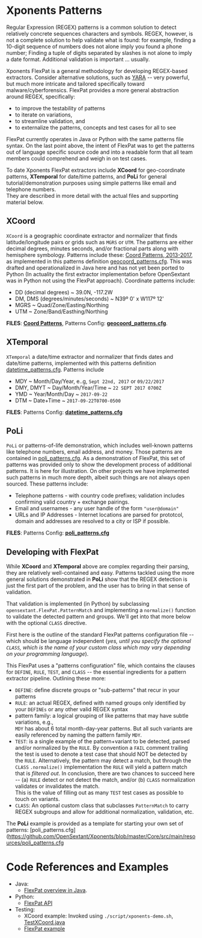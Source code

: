 Xponents Patterns
===================

Regular Expression (REGEX) patterns is a common solution to detect 
relatively concrete sequences characters and symbols.  REGEX, however, 
is not a complete solution to help validate what is found: for example, 
finding a 10-digit sequence of numbers does not alone imply you found a
phone number; Finding a tuple of digits separated by slashes is not alone
to imply a date format.  Additional validation is important ... usually. 

Xponents FlexPat is a general methodology for developing REGEX-based extractors.
Consider alternative solutions, such as [YARA](https://yara.readthedocs.io/en/stable/) -- 
very powerful, but much more intricate and tailored specifically toward malware/cyberforensics. 
FlexPat provides a more general abstraction around REGEX, specifically:

- to improve the testability of patterns
- to iterate on variations, 
- to streamline validation, and
- to externalize the patterns, concepts and test cases for all to see

FlexPat currently operates in Java or Python with the same patterns file syntax.  On the last
point above, the intent of FlexPat was to get the patterns out of language specific source code
and into a readable form that all team members could comprehend and weigh in on test cases.

To date Xponents FlexPat extractors include **XCoord** for geo-coordinate patterns, **XTemporal** for date/time patterns, 
and **PoLi** for general tutorial/demonstration purposes using simple patterns like email and telephone numbers.  
They are described in more detail with the actual files and supporting material below.

XCoord
---------
`XCoord` is a geographic coordinate extractor and normalizer that finds latitude/longitude pairs or grids such 
  as `MGRS` or `UTM`. The patterns are either decimal degrees, minutes seconds, and/or fractional parts along 
  with hemisphere symbology.  Patterns include these: [Coord Patterns, 2013-2017](./XCoord_Patterns.htm), as 
  implemented in this patterns definition [geocoord_patterns.cfg](https://github.com/OpenSextant/Xponents/blob/master/Core/src/main/resources/geocoord_patterns.cfg).  This was drafted and operationalized 
  in Java here and has not yet been ported to Python (In actuality the first extractor implementation before OpenSextant was 
  in Python not using the FlexPat approach). Coordinate patterns include:
   - DD (decimal degrees) ~ 39.0N, -117.2W
   - DM, DMS (degrees/minutes/seconds) ~ N39º 0' x W117º 12'
   - MGRS ~ Quad/Zone/Easting/Northing
   - UTM ~  Zone/Band/Easthing/Northing

**FILES**:  **[Coord Patterns](./XCoord_Patterns.htm)**, Patterns Config: **[geocoord_patterns.cfg](https://github.com/OpenSextant/Xponents/blob/master/Core/src/main/resources/geocoord_patterns.cfg)**.

XTemporal 
-----------
`XTemporal` a date/time extractor and normalizer that finds dates and date/time patterns, implemented 
  with this patterns definition [datetime_patterns.cfg](https://github.com/OpenSextant/Xponents/blob/master/Core/src/main/resources/datetime_patterns.cfg).  Patterns include
   - MDY ~ Month/Day/Year, e..g, `Sept 22nd, 2017` or `09/22/2017`
   - DMY, DMYT ~ Day/Month/Year/Time ~ `22 SEPT 2017 0700Z`
   - YMD ~ Year/Month/Day ~ `2017-09-22`
   - DTM ~ Date+Time ~ `2017-09-22T0700-0500`

**FILES**: Patterns Config: **[datetime_patterns.cfg](https://github.com/OpenSextant/Xponents/blob/master/Core/src/main/resources/datetime_patterns.cfg)**

PoLi
-----------
`PoLi` or patterns-of-life demonstration, which includes well-known patterns like telephone numbers, email address, 
   and money. Those patterns are contained in [poli_patterns.cfg](https://github.com/OpenSextant/Xponents/blob/master/Core/src/main/resources/poli_patterns.cfg).  As a demonstration of FlexPat, 
   this set of patterns was provided only to show the development process of additional patterns.  It is here for
   illustration.  On other projects we have implemented such patterns in much more depth, albeit such things are 
   not always open sourced.  These patterns include:
   - Telephone patterns - with country code prefixes; validation includes confirming valid country + exchange pairings.
   - Email and usernames - any user handle of the form `"user@domain"`
   - URLs and IP Addresses - Internet locations are parsed for prototcol, domain and addresses are resolved to a city
    or ISP if possible. 
     
**FILES**: Patterns Config: **[poli_patterns.cfg](https://github.com/OpenSextant/Xponents/blob/master/Core/src/main/resources/poli_patterns.cfg)**

Developing with FlexPat
-----------------------
While **XCoord** and **XTemporal** above are complex regarding their parsing, they are relatively well-contained and easy. 
Patterns tackled using the more general solutions demonstrated in **PoLi** show that the REGEX detection is just the first
part of the problem, and the user has to bring in that sense of validation. 
  
That validation is implemented (in Python) by subclassing `opensextant.FlexPat.PatternMatch` and implementing a 
`normalize()` function to validate the detected pattern and groups.  We'll get into that more below with the optional `CLASS` directive.   

First here is the outline of the standard FlexPat patterns configuration file -- which should be language independent
(_yes, until you specify the optional `CLASS`, which is the name of your custom class which may vary depending on your
programming language_).

This FlexPat uses a "patterns configuration" file, which contains the clauses for `DEFINE`, `RULE`, `TEST`, and `CLASS` 
-- the essential ingredients for a pattern extractor pipeline.  Outlining these more:

  - `DEFINE`: define discrete groups or "sub-patterns" that recur in your patterns
  - `RULE`: an actual REGEX, defined with named groups only identified by your `DEFINEs` or any other valid REGEX syntax
  - pattern family: a logical grouping of like patterns that may have subtle variations, e.g.,  
         `MDY` has about 6 total month-day-year patterns. But all such variants are easily referenced by naming the pattern
    family `MDY`.
  - `TEST`:  is a single example of the pattern+variant to be detected, parsed and/or normalized by the `RULE`. 
       By convention a `FAIL` comment trailing the test is used to denote a test case that should NOT be detected by 
    the `RULE`. Alternatively, the pattern may detect a match, but through the `CLASS` `.normalize()` implementation the 
    `RULE` will yield a pattern match that is _filtered out_.   In conclusion, there are two chances to succeed here 
    -- (a) `RULE` detect or not detect the match, and/or (b) `CLASS` normalization validates or invalidates the match.  
    This is the value of filling out as many `TEST` test cases as possible to touch on variants.
  - `CLASS`: An optional custom class that subclasses `PatternMatch` to carry REGEX subgroups and allow for additional
    normalization, validation, etc.

The **PoLi** example is provided as a template for starting your own set of patterns: 
[poli_patterns.cfg](https://github.com/OpenSextant/Xponents/blob/master/Core/src/main/resources/poli_patterns.cfg


Code References and Examples 
=========

* Java: 
  * [FlexPat overview in Java](https://opensextant.github.io/Xponents/doc/core-apidocs/org/opensextant/extractors/flexpat/package-summary.html). 
* Python: 
  * [FlexPat API](https://opensextant.github.io/Xponents/doc/pydoc/opensextant.FlexPat.html)
* Testing:
  * XCoord example: Invoked using `./script/xponents-demo.sh`, [TestXCoord.java](https://github.com/OpenSextant/Xponents/blob/master/Core/src/test/java/org/opensextant/extractors/test/TestXCoord.java)
  * [FlexPat example](https://github.com/OpenSextant/Xponents/blob/master/python/test/test_flexpat.py)

